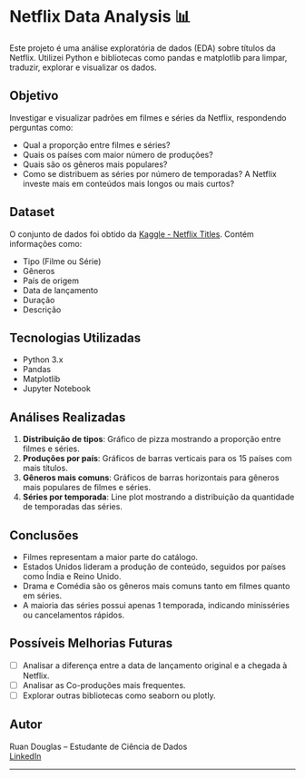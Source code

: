 # Netflix Data Analysis 📊

Este projeto é uma análise exploratória de dados (EDA) sobre títulos da Netflix. Utilizei Python e bibliotecas como pandas e matplotlib para limpar, traduzir, explorar e visualizar os dados.

## Objetivo

Investigar e visualizar padrões em filmes e séries da Netflix, respondendo perguntas como:

- Qual a proporção entre filmes e séries?
- Quais os países com maior número de produções?
- Quais são os gêneros mais populares?
- Como se distribuem as séries por número de temporadas? A Netflix investe mais em conteúdos mais longos ou mais curtos?

## Dataset

O conjunto de dados foi obtido da [Kaggle - Netflix Titles](https://www.kaggle.com/datasets/shivamb/netflix-shows). Contém informações como:

- Tipo (Filme ou Série)
- Gêneros
- País de origem
- Data de lançamento
- Duração
- Descrição

## Tecnologias Utilizadas

- Python 3.x
- Pandas
- Matplotlib
- Jupyter Notebook

## Análises Realizadas

1. **Distribuição de tipos**: Gráfico de pizza mostrando a proporção entre filmes e séries.
2. **Produções por país**: Gráficos de barras verticais para os 15 países com mais títulos.
3. **Gêneros mais comuns**: Gráficos de barras horizontais para gêneros mais populares de filmes e séries.
4. **Séries por temporada**: Line plot mostrando a distribuição da quantidade de temporadas das séries.

## Conclusões

- Filmes representam a maior parte do catálogo.
- Estados Unidos lideram a produção de conteúdo, seguidos por países como Índia e Reino Unido.
- Drama e Comédia são os gêneros mais comuns tanto em filmes quanto em séries.
- A maioria das séries possui apenas 1 temporada, indicando minisséries ou cancelamentos rápidos.

## Possíveis Melhorias Futuras

- [ ] Analisar a diferença entre a data de lançamento original e a chegada à Netflix.
- [ ] Analisar as Co-produções mais frequentes.
- [ ] Explorar outras bibliotecas como seaborn ou plotly.

## Autor

Ruan Douglas – Estudante de Ciência de Dados  
[LinkedIn](https://www.linkedin.com/in/ruan-alves-438174314)

---